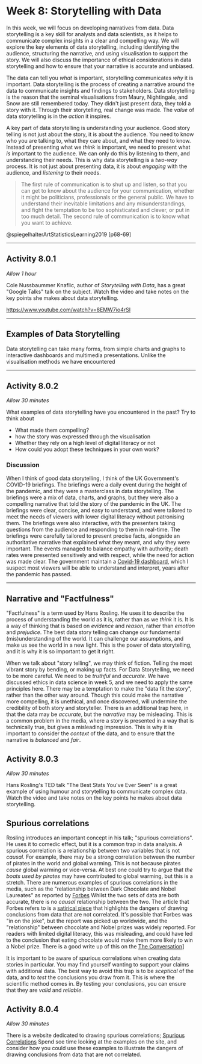 # Week 8: Storytelling with Data

In this week, we will focus on developing narratives from data. Data
storytelling is a key skill for analysts and data scientists, as it helps to
communicate complex insights in a clear and compelling way. We will explore the
key elements of data storytelling, including identifying the audience,
structuring the narrative, and using visualisation to support the story. We will
also discuss the importance of ethical considerations in data storytelling and
how to ensure that your narrative is accurate and unbiased.

The data can tell you _what_ is important, storytelling communicates _why_ it is
important. Data storytelling is the process of creating a narrative around the
data to communicate insights and findings to stakeholders. Data storytelling is
the reason that the seminal visualisations from Maury, Nightingale, and Snow are
still remembered today. They didn't just present data, they told a story with
it. Through their storytelling, real change was made. The _value_ of data
storytelling is in the _action_ it inspires.

A key part of data storytelling is understanding your audience. Good story
telling is not just about the story, it is about the audience. You need to know
who you are talking to, what they care about, and what they need to know.
Instead of presenting what we _think_ is important, we need to present what _is_
important to the audience. We can only do this by listening to them, and
understanding their needs. This is why data storytelling is a _two-way_ process.
It is not just about presenting data, it is about _engaging_ with the audience,
and _listening_ to their needs.

> The first rule of communication is to shut up and listen, so that you can get
> to know about the audience for your communication, whether it might be
> politicians, professionals or the general public. We have to understand their
> inevitable limitations and any misunderstandings, and fight the temptation to
> be too sophisticated and clever, or put in too much detail. The second rule of
> communication is to know what you want to achieve.

@spiegelhalterArtStatisticsLearning2019 [p68-69]

---

## Activity 8.0.1

_Allow 1 hour_

Cole Nussbaummer Knaflic, author of _Storytelling with Data_, has a great
"Google Talks" talk on the subject. Watch the video and take notes on the key
points she makes about data storytelling.

https://www.youtube.com/watch?v=8EMW7io4rSI

---

## Examples of Data Storytelling

Data storytelling can take many forms, from simple charts and graphs to
interactive dashboards and multimedia presentations. Unlike the visualisation
methods we have encountered

<!-- TODO: finish this para... -->

---

## Activity 8.0.2

_Allow 30 minutes_

What examples of data storytelling have you encountered in the past? Try to
think about

- What made them compelling?
- how the story was expressed through the visualisation
- Whether they rely on a high level of digital literacy or not
- How could you adopt these techniques in your own work?

### Discussion

When I think of good data storytelling, I think of the UK Government's COVID-19
briefings. The briefings were a daily event during the height of the pandemic,
and they were a masterclass in data storytelling. The briefings were a mix of
data, charts, and graphs, but they were also a compelling narrative that told
the story of the pandemic in the UK. The briefings were clear, concise, and easy
to understand, and were tailored to meet the needs of viewers with lower digital
literacy without patronising them. The briefings were also interactive, with the
presenters taking questions from the audience and responding to them in
real-time. The briefings were carefully tailored to present precise facts,
alongside an authoritative narrative that explained what they meant, and why
they were important. The events managed to balance empathy with authority; death
rates were presented sensitively and with respect, while the need for action was
made clear. The government maintain a
[Covid-19 dashboard](https://ukhsa-dashboard.data.gov.uk/), which I suspect most
viewers will be able to understand and interpret, years after the pandemic has
passed.

---

## Narrative and "Factfulness"

"Factfulness" is a term used by Hans Rosling. He uses it to describe the process
of understanding the world as it is, rather than as we _think_ it is. It is a
way of thinking that is based on _evidence_ and _reason_, rather than _emotion_
and _prejudice_. The best data story telling can change our fundamental
(mis)understanding of the world. It can challenge our assumptions, and make us
see the world in a new light. This is the power of data storytelling, and it is
why it is so important to get it right.

When we talk about "story telling", we may think of fiction. Telling the most
vibrant story by bending, or making up facts. For Data Storytelling, we need to
be more careful. We need to be _truthful_ and _accurate_. We have discussed
ethics in data science in week 5, and we need to apply the same principles here.
There may be a temptation to make the "data fit the story", rather than the
other way around. Though this could make the narrative more compelling, it is
unethical, and once discovered, will undermine the credibility of both story and
storyteller. There is an additional trap here, in that the data may be
_accurate_, but the _narrative_ may be misleading. This is a common problem in
the media, where a story is presented in a way that is technically true, but
gives a misleading impression. This is why it is important to consider the
_context_ of the data, and to ensure that the narrative is _balanced_ and
_fair_.

## Activity 8.0.3

_Allow 30 minutes_

Hans Rosling's TED talk "The Best Stats You've Ever Seen" is a great example of
using humour and storytelling to communicate complex data. Watch the video and
take notes on the key points he makes about data storytelling.

## Spurious correlations

Rosling introduces an important concept in his talk; "spurious correlations". He
uses it to comedic effect, but it is a common trap in data analysis. A spurious
correlation is a relationship between two variables that is not _causal_. For
example, there may be a strong correlation between the number of pirates in the
world and global warming. This is not because pirates _cause_ global warming or
vice-versa. At best one could try to argue that _the boats used by pirates_ may
have contributed to global warming, but this is a stretch. There are numerous
examples of spurious correlations in the media, such as the "relationship
between Dark Chocolate and Nobel Laureates" as reported by
[Forbes](https://www.forbes.com/sites/larryhusten/2012/10/10/chocolate-and-nobel-prizes-linked-in-study/)
Whilst the two sets of data are both accurate, there is no _causal_ relationship
between the two. The article that Forbes refers to is a
[satirical piece](http://www.nejm.org/doi/full/10.1056/NEJMon1211064) that
highlights the dangers of drawing conclusions from data that are not correlated.
It's possible that Forbes was "in on the joke", but the report was picked up
worldwide, and the "relationship" between chocolate and Nobel prizes was widely
reported. For readers with limited digital literacy, this was misleading, and
could have led to the conclusion that eating chocolate would make them more
likely to win a Nobel prize. There is a good write up of this on the
[The Conversation](https://theconversation.com/what-a-link-between-chocolate-and-nobel-prizes-reveals-about-our-trust-in-scientists-148570)]

It is important to be aware of spurious correlations when creating data stories
in particular. You may find yourself wanting to support your claims with
additional data. The best way to avoid this trap is to be _sceptical_ of the
data, and to _test_ the conclusions you draw from it. This is where the
scientific method comes in. By testing your conclusions, you can ensure that
they are _valid_ and _reliable_.

## Activity 8.0.4

_Allow 30 minutes_

There is a website dedicated to drawing spurious correlations;
[Spurious Correlations](https://www.tylervigen.com/spurious-correlations) Spend
soe time looking at the examples on the site, and consider how you could use
these examples to illustrate the dangers of drawing conclusions from data that
are not correlated.
